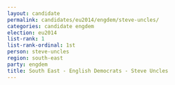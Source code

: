 ```yaml
---
layout: candidate
permalink: candidates/eu2014/engdem/steve-uncles/
categories: candidate engdem
election: eu2014
list-rank: 1
list-rank-ordinal: 1st
person: steve-uncles
region: south-east
party: engdem
title: South East - English Democrats - Steve Uncles
---
```


